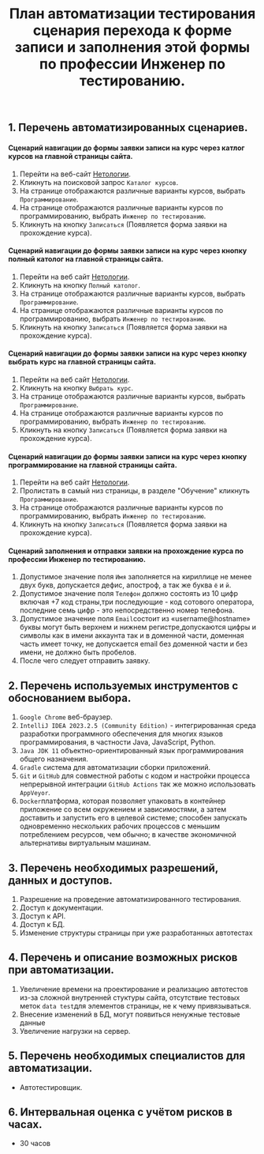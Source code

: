 <h1 align="center">План автоматизации тестирования сценария перехода к форме записи и заполнения этой формы по профессии Инженер по тестированию.</h1>
</br>
<h2>1. Перечень автоматизированных сценариев.</h2>

<h4>Сценарий навигации до формы заявки записи на курс через катлог курсов на главной страницы сайта.</h4>

1. Перейти на веб-сайт [Нетологии](https://netology.ru/#/). 
2. Кликнуть на поисковой запрос `Каталог курсов`.
3. На странице отображаются различные варианты курсов, выбрать `Программирование`. 
4. На странице  отображаются различные варианты курсов по программированию, выбрать `Инженер по тестированию`. 
5. Кликнуть на кнопку `Записаться` (Появляется форма заявки на прохождение курса).

<h4>Сценарий навигации до формы заявки записи на курс через кнопку полный католог на главной страницы сайта.</h4>

1. Перейти на веб сайт [Нетологии](https://netology.ru/#/). 
2. Кликнуть на кнопку `Полный католог`. 
3. На странице отображаются различные варианты курсов, выбрать `Программирование`. 
4. На странице  отображаются различные варианты курсов по программированию, выбрать `Инженер по тестированию`. 
5. Кликнуть на кнопку `Записаться` (Появляется форма заявки на прохождение курса).

<h4> Сценарий навигации до формы заявки записи на курс через кнопку выбрать курс на главной страницы сайта.</h4>

1. Перейти на веб сайт [Нетологии](https://netology.ru/#/). 
2. Кликнуть на кнопку `Выбрать курс`. 
3. На странице отображаются различные варианты курсов, выбрать `Программирование`. 
4. На странице  отображаются различные варианты курсов по программированию, выбрать `Инженер по тестированию`. 
5. Кликнуть на кнопку `Записаться` (Появляется форма заявки на прохождение курса).

<h4>Сценарий навигации до формы заявки записи на курс через кнопку программирование на главной страницы сайта.</h4>

1. Перейти на веб сайт [Нетологии](https://netology.ru/#/).
2. Пролистать в самый низ страницы, в разделе "Обучение" кликнуть `Программирование`. 
3. На странице  отображаются различные варианты курсов по программированию, выбрать `Инженер по тестированию`.
4. Кликнуть на кнопку `Записаться` (Появляется форма заявки на прохождение курса).

<h4>Сценарий  заполнения и отправки заявки на прохождение курса по профессии Инженер по тестированию.</h4>

1. Допустимое значение поля `Имя` заполняется на кириллице не менее двух букв, допускается дефис, апостроф, а так же буква `ё` и `й`.
2. Допустимое значение поля `Телефон` должно состоять из 10 цифр включая +7 код страны,три последующие - код сотового оператора, последние семь цифр - это непосредственно номер телефона.
3. Допустимое значение поля `Email`состоит из «username@hostname» буквы могут быть верхнем и нижнем регистре,допускаются цифры и символы как в имени аккаунта так и в доменной части, доменная часть имеет точку, не допускается email без доменной части и без имени, не должно быть пробелов.
4. После чего следует отправить заявку.

<h2>2. Перечень используемых инструментов с обоснованием выбора.</h2>

1. `Google Chrome` веб-браузер.
2. `IntelliJ IDEA 2023.2.5 (Community Edition)` - интегрированная среда разработки программного обеспечения для многих языков программирования, в частности Java, JavaScript, Python.
3. `Java JDK 11` объектно-ориентированный язык программирования общего назначения.
4. `Gradle` cистема для автоматизации сборки приложений.
5. `Git` и `GitHub` для совместной работы с кодом и настройки процесса непрерывной интеграции `GitHub Actions` так же можно использовать `AppVeyor`.
6. `Docker`платформа, которая позволяет упаковать в контейнер приложение со всем окружением и зависимостями, а затем доставить и запустить его в целевой системе; способен запускать одновременно нескольких рабочих процессов с меньшим потреблением ресурсов, чем обычно; в качестве экономичной альтернативы виртуальным машинам.

<h2>3. Перечень необходимых разрешений, данных и доступов.</h2>

1. Разрешение на проведение автоматизированного тестирования.
2. Доступ к документации.
3. Доступ к API.
4. Доступ к БД.
5. Изменение структуры страницы при уже разработанных автотестах

<h2>4. Перечень и описание возможных рисков при автоматизации.</h2>

1. Увеличение времени на проектирование и реализацию автотестов из-за сложной внутренней стуктуры сайта, отсутствие тестовых меток `data test`для элементов страницы, не к чему привязываться.
2. Внесение изменений в БД, могут появиться ненужные тестовые данные 
3. Увеличение нагрузки на сервер.

<h2>5. Перечень необходимых специалистов для автоматизации.</h2>

* Автотестировщик.

<h2>6. Интервальная оценка с учётом рисков в часах.</h2>

* 30 часов 
